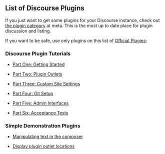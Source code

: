 
## List of Discourse Plugins

If you just want to get some plugins for your Discourse instance, check out [the plugin category](https://meta.discourse.org/c/plugin) at meta. This is the most up to date place for plugin discussion and listing.

If you want to be safe, use only plugins on this list of [Official Plugins](https://github.com/discourse/discourse/blob/main/lib/plugin/metadata.rb): 

### Discourse Plugin Tutorials

* [Part One: Getting Started](https://meta.discourse.org/t/beginners-guide-to-creating-discourse-plugins/30515)

* [Part Two: Plugin Outlets](https://meta.discourse.org/t/beginners-guide-to-creating-discourse-plugins-part-2-plugin-outlets/31001)

* [Part Three: Custom Site Settings](https://meta.discourse.org/t/beginners-guide-to-creating-discourse-plugins-part-3-custom-settings/31115)

* [Part Four: Git Setup](https://meta.discourse.org/t/beginners-guide-to-creating-discourse-plugins-part-4-git-setup/31272)

* [Part Five: Admin Interfaces](https://meta.discourse.org/t/beginners-guide-to-creating-discourse-plugins-part-5-admin-interfaces/31761)

* [Part Six: Acceptance Tests](https://meta.discourse.org/t/beginner-s-guide-to-creating-discourse-plugins-part-6-acceptance-tests/32619)

### Simple Demonstration Plugins

- [Manipulating text in the composer](https://meta.discourse.org/t/plugin-tutorial-1-how-to-manipulate-the-text-in-the-composer/10925)
 
- [Display plugin outlet locations](https://meta.discourse.org/t/plugin-outlet-locations/29589)

